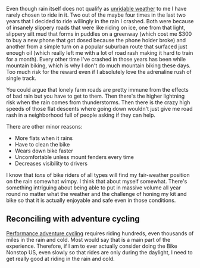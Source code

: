 Even though rain itself does not qualify as [unridable weather](../Bikes/Unridable%20weather.md) to me I have rarely chosen to ride in it. Two out of the maybe four times in the last two years that I decided to ride willingly in the rain I crashed. Both were because of insanely slippery roads that were like riding on ice, one from that light, slippery silt mud that forms in puddles on a greenway (which cost me $300 to buy a new phone that got dosed because the phone holder broke) and another from a simple turn on a popular suburban route that surfaced just enough oil (which really left me with a lot of road rash making it hard to train for a month). Every other time I've crashed in those years has been while mountain biking, which is why I don't do much mountain biking these days. Too much risk for the reward even if I absolutely love the adrenaline rush of single track.

You could argue that lonely farm roads are pretty immune from the effects of bad rain but you have to get to them. Then there's the higher lightning risk when the rain comes from thunderstorms. Then there is the crazy high speeds of those flat descents where going down wouldn't just give me road rash in a neighborhood full of people asking if they can help.

There are other minor reasons:

- More flats when it rains
- Have to clean the bike
- Wears down bike faster
- Uncomfortable unless mount fenders every time
- Decreases visibility to drivers

I know that *tons* of bike riders of all types will find my fair-weather position on the rain somewhat wimpy. I think that about myself somewhat. There's something intriguing about being able to put in massive volume all year round no matter what the weather and the challenge of honing my kit and bike so that it is actually enjoyable and safe even in those conditions.

## Reconciling with adventure cycling

[Performance adventure cycling](Performance%20adventure%20cycling%20FTW.md) requires riding hundreds, even thousands of miles in the rain and cold. Most would say that is a main part of the experience. Therefore, if I am to ever actually consider doing the Bike Nonstop US, even slowly so that rides are only during the daylight, I need to get really good at riding in the rain and cold.